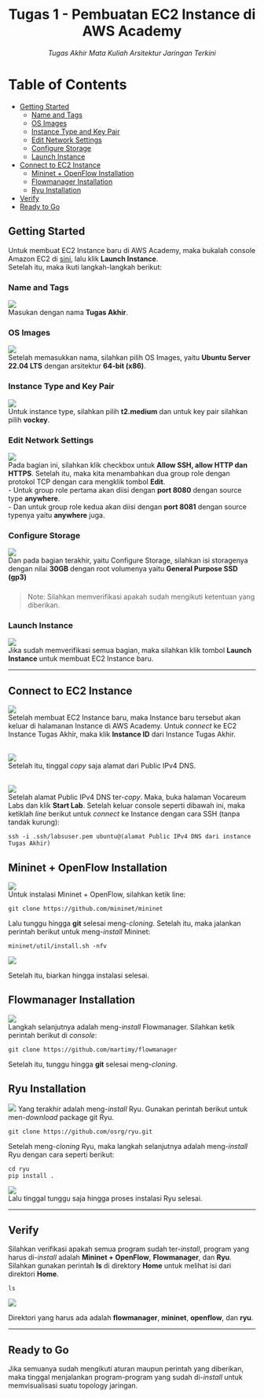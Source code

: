 <div align="center">
    <h1>Tugas 1 - Pembuatan EC2 Instance di AWS Academy</h1>
    <i>Tugas Akhir Mata Kuliah Arsitektur Jaringan Terkini</i>
</div>

# Table of Contents
- [Getting Started](#getting-started)
    - [Name and Tags](#name-and-tags)
    - [OS Images](#os-images)
    - [Instance Type and Key Pair](#instance-type-and-key-pair)
    - [Edit Network Settings](#edit-network-settings)
    - [Configure Storage](#configure-storage)
    - [Launch Instance](#launch-instance)
- [Connect to EC2 Instance](#connect-to-ec2-instance)
    - [Mininet + OpenFlow Installation](#mininet--openflow-installation)
    - [Flowmanager Installation](#flowmanager-installation)
    - [Ryu Installation](#ryu-installation)
- [Verify](#verify)
- [Ready to Go](#ready-to-go)

## Getting Started
Untuk membuat EC2 Instance baru di AWS Academy, maka bukalah console Amazon EC2 di <a href="https://console.aws.amazon.com/ec2/">sini</a>, lalu klik <b>Launch Instance</b>. <br>Setelah itu, maka ikuti langkah-langkah berikut:

### Name and Tags
<img src="https://media1.giphy.com/media/JihEZvKylB1JX1Zoqr/giphy.gif"><br>
Masukan dengan nama <b>Tugas Akhir</b>.

### OS Images
<img src="https://media2.giphy.com/media/UUOacW2eOIn8BjVZ9X/giphy.gif"><br>
Setelah memasukkan nama, silahkan pilih OS Images, yaitu <b>Ubuntu Server 22.04 LTS</b> dengan arsitektur <b>64-bit (x86)</b>.

### Instance Type and Key Pair
<img src="https://media3.giphy.com/media/3o5yfFAYnUtiuZer8C/giphy.gif"><br>
Untuk instance type, silahkan pilih <b>t2.medium</b> dan untuk key pair silahkan pilih <b>vockey</b>.

### Edit Network Settings
<img src="https://media2.giphy.com/media/plMbO6cGbJJQlAbAgw/giphy.gif"><br>
Pada bagian ini, silahkan klik checkbox untuk <b>Allow SSH, allow HTTP dan HTTPS</b>. Setelah itu, maka kita menambahkan dua group role dengan protokol TCP dengan cara mengklik tombol <b>Edit</b>. <br>- Untuk group role pertama akan diisi dengan <b>port 8080</b> dengan source type <b>anywhere</b>. <br>- Dan untuk group role kedua akan diisi dengan <b>port 8081</b> dengan source typenya yaitu <b>anywhere</b> juga.

### Configure Storage
<img src="https://media1.giphy.com/media/jiLqn2cmrsxwAHnVAd/giphy.gif"><br>
Dan pada bagian terakhir, yaitu Configure Storage, silahkan isi storagenya dengan nilai <b>30GB</b> dengan root volumenya yaitu <b>General Purpose SSD (gp3)</b>

###
> Note: Silahkan memverifikasi apakah sudah mengikuti ketentuan yang diberikan.

### Launch Instance
<img src="https://media3.giphy.com/media/mzgXm7LcZi52oh17tJ/giphy.gif"><br>
Jika sudah memverifikasi semua bagian, maka silahkan klik tombol <b>Launch Instance</b> untuk membuat EC2 Instance baru.

--------------------------------------------------------------------------------

## Connect to EC2 Instance

<img src="https://daptong.files.wordpress.com/2022/05/instances-1.png"><br>
Setelah membuat EC2 Instance baru, maka Instance baru tersebut akan keluar di halamanan Instance di AWS Academy. Untuk <i>connect</i> ke EC2 Instance Tugas Akhir, maka klik <b>Instance ID</b> dari Instance Tugas Akhir.<br><br>

<img src="https://daptong.files.wordpress.com/2022/05/publicipv4dns.png"><br>
Setelah itu, tinggal <i>copy</i> saja alamat dari Public IPv4 DNS.<br><br>

<img src="https://media.giphy.com/media/cuKT0CIHDWefI23REt/giphy.gif"><br>
Setelah alamat Public IPv4 DNS ter-<i>copy</i>. Maka, buka halaman Vocareum Labs dan klik <b>Start Lab</b>. Setelah keluar console seperti dibawah ini, maka ketiklah <i>line</i> berikut untuk <i>connect</i> ke Instance dengan cara SSH (tanpa tandak kurung):

```
ssh -i .ssh/labsuser.pem ubuntu@(alamat Public IPv4 DNS dari instance Tugas Akhir)
```

## Mininet + OpenFlow Installation
<img src="https://media1.giphy.com/media/A0NpunoAUarJKckg5q/giphy.gif"><br>
Untuk instalasi Mininet + OpenFlow, silahkan ketik line:

```
git clone https://github.com/mininet/mininet
```

Lalu tunggu hingga <b>git</b> selesai meng-<i>cloning</i>. Setelah itu, maka jalankan perintah berikut untuk meng-<i>install</i> Mininet:

```
mininet/util/install.sh -nfv
```

<img src="https://media2.giphy.com/media/o8YQbUpZ0FEoCNsCxG/giphy.gif"><br>

Setelah itu, biarkan hingga instalasi selesai.

## Flowmanager Installation
<img src="https://media4.giphy.com/media/KGrHtqDVguAomfypnu/giphy.gif"><br>
Langkah selanjutnya adalah meng-<i>install</i> Flowmanager. Silahkan ketik perintah berikut di <i>console</i>:

```
git clone https://github.com/martimy/flowmanager
```

Setelah itu, tunggu hingga <b>git</b> selesai meng-<i>cloning</i>.

## Ryu Installation
<img src="https://media0.giphy.com/media/eDd0EJkJzJYqWHysdc/giphy.gif">
Yang terakhir adalah meng-<i>install</i> Ryu. Gunakan perintah berikut untuk men-<i>download</i> package git Ryu.

```
git clone https://github.com/osrg/ryu.git
```

Setelah meng-<i>cloning</i> Ryu, maka langkah selanjutnya adalah meng-<i>install</i> Ryu dengan cara seperti berikut:

```
cd ryu
pip install .
```

<img src="https://media0.giphy.com/media/B8nBLbaaC8qVoHgwtu/giphy.gif"><br>
Lalu tinggal tunggu saja hingga proses instalasi Ryu selesai.

--------------------------------------------------------------------------------

## Verify
Silahkan verifikasi apakah semua program sudah ter-<i>install</i>, program yang harus di-<i>install</i> adalah <b>Mininet + OpenFlow</b>, <b>Flowmanager</b>, dan <b>Ryu</b>. Silahkan gunakan perintah <b>ls</b> di direktory <b>Home</b> untuk melihat isi dari direktori <b>Home</b>.

```
ls
```

<img src="https://media0.giphy.com/media/0n3OyR0CfE9suD1HB4/giphy.gif">

Direktori yang harus ada adalah <b>flowmanager</b>, <b>mininet</b>, <b>openflow</b>, dan <b>ryu</b>.

--------------------------------------------------------------------------------

## Ready to Go
Jika semuanya sudah mengikuti aturan maupun perintah yang diberikan, maka tinggal menjalankan program-program yang sudah di-<i>install</i> untuk memvisualisasi suatu topology jaringan.
